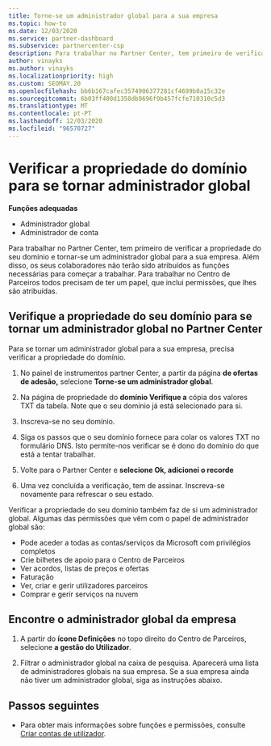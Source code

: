 ```yaml
---
title: Torne-se um administrador global para a sua empresa
ms.topic: how-to
ms.date: 12/03/2020
ms.service: partner-dashboard
ms.subservice: partnercenter-csp
description: Para trabalhar no Partner Center, tem primeiro de verificar a propriedade do seu domínio. Aprenda a fazê-lo e como se tornar um administrador global que pode adicionar utilizadores.
author: vinayks
ms.author: vinayks
ms.localizationpriority: high
ms.custom: SEOMAY.20
ms.openlocfilehash: bb6b167cafec3574906377281cf4699b0a15c32e
ms.sourcegitcommit: 6b03ff400d1350db9696f9b457fcfe710310c5d3
ms.translationtype: MT
ms.contentlocale: pt-PT
ms.lasthandoff: 12/03/2020
ms.locfileid: "96570727"
---
```

# <a name="verify-your-domain-ownership-to-become-global-admin"></a>Verificar a propriedade do domínio para se tornar administrador global 


**Funções adequadas**

- Administrador global
- Administrador de conta

Para trabalhar no Partner Center, tem primeiro de verificar a propriedade do seu domínio e tornar-se um administrador global para a sua empresa. Além disso, os seus colaboradores não terão sido atribuídos as funções necessárias para começar a trabalhar.  Para trabalhar no Centro de Parceiros todos precisam de ter um papel, que inclui permissões, que lhes são atribuídas.  

## <a name="verify-your-domain-ownership-to-become-a-global-admin-in-partner-center"></a>Verifique a propriedade do seu domínio para se tornar um administrador global no Partner Center

Para se tornar um administrador global para a sua empresa, precisa verificar a propriedade do domínio.

1. No painel de instrumentos partner Center, a partir da página **de ofertas de adesão,** selecione **Torne-se um administrador global**. 

2. Na página de propriedade do **domínio Verifique a** cópia dos valores TXT da tabela. Note que o seu domínio já está selecionado para si.

3. Inscreva-se no seu domínio. 

4. Siga os passos que o seu domínio fornece para colar os valores TXT no formulário DNS.  Isto permite-nos verificar se é dono do domínio do que está a tentar trabalhar.

5. Volte para o Partner Center e **selecione Ok, adicionei o recorde**

6. Uma vez concluída a verificação, tem de assinar. Inscreva-se novamente para refrescar o seu estado. 

Verificar a propriedade do seu domínio também faz de si um administrador global. Algumas das permissões que vêm com o papel de administrador global são:

- Pode aceder a todas as contas/serviços da Microsoft com privilégios completos 
- Crie bilhetes de apoio para o Centro de Parceiros
- Ver acordos, listas de preços e ofertas
- Faturação
- Ver, criar e gerir utilizadores parceiros
- Comprar e gerir serviços na nuvem

## <a name="find-the-companys-global-admin"></a>Encontre o administrador global da empresa

1. A partir do **ícone Definições** no topo direito do Centro de Parceiros, selecione **a gestão do Utilizador**.

1. Filtrar o administrador global na caixa de pesquisa. Aparecerá uma lista de administradores globais na sua empresa. Se a sua empresa ainda não tiver um administrador global, siga as instruções abaixo.

## <a name="next-steps"></a>Passos seguintes

- Para obter mais informações sobre funções e permissões, consulte [Criar contas de utilizador](create-user-accounts-and-set-permissions.md). 